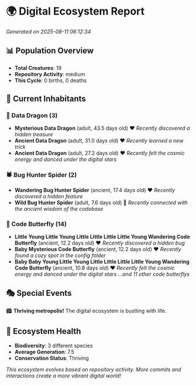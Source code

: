 # 🌍 Digital Ecosystem Report
*Generated on 2025-08-11 06:12:34*

## 📊 Population Overview
- **Total Creatures**: 19
- **Repository Activity**: medium
- **This Cycle**: 0 births, 0 deaths

## 👥 Current Inhabitants

### 🐉 Data Dragon (3)
- **Mysterious Data Dragon** (adult, 43.5 days old) ❤️
  *Recently discovered a hidden treasure*
- **Ancient Data Dragon** (adult, 31.0 days old) ❤️
  *Recently learned a new trick*
- **Ancient Data Dragon** (adult, 27.2 days old) ❤️
  *Recently felt the cosmic energy and danced under the digital stars*

### 🕷️ Bug Hunter Spider (2)
- **Wandering Bug Hunter Spider** (ancient, 17.4 days old) ❤️
  *Recently discovered a hidden feature*
- **Wild Bug Hunter Spider** (adult, 7.6 days old) 💛
  *Recently connected with the ancient wisdom of the codebase*

### 🦋 Code Butterfly (14)
- **Little Young Little Young Little Little Little Little Young Wandering Code Butterfly** (ancient, 12.2 days old) ❤️
  *Recently discovered a hidden bug*
- **Baby Mysterious Code Butterfly** (ancient, 12.2 days old) ❤️
  *Recently found a cozy spot in the config folder*
- **Baby Baby Young Little Young Little Little Little Little Young Wandering Code Butterfly** (ancient, 10.8 days old) ❤️
  *Recently felt the cosmic energy and danced under the digital stars*
  *...and 11 other code butterflys*

## 🎭 Special Events

🏙️ **Thriving metropolis!** The digital ecosystem is bustling with life.

## 🔬 Ecosystem Health
- **Biodiversity**: 3 different species
- **Average Generation**: 7.5
- **Conservation Status**: Thriving

*This ecosystem evolves based on repository activity. More commits and interactions create a more vibrant digital world!*